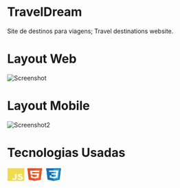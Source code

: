 # TravelDream
Site de destinos para viagens;  Travel destinations website.

# Layout Web 

![Screenshot](https://github.com/NicolasFiorese/TravelDream/blob/main/assets/screenshot.png)

# Layout Mobile

![Screenshot2](https://github.com/NicolasFiorese/TravelDream/blob/main/assets/screenshot2.png)

# Tecnologias Usadas

<img align="center" alt="Nico-Js" height="30" width="40" src="https://raw.githubusercontent.com/devicons/devicon/master/icons/javascript/javascript-plain.svg">
<img align="center" alt="Nico-HTML" height="30" width="40" src="https://raw.githubusercontent.com/devicons/devicon/master/icons/html5/html5-original.svg">
  <img align="center" alt="Nico-CSS" height="30" width="40" src="https://raw.githubusercontent.com/devicons/devicon/master/icons/css3/css3-original.svg">
